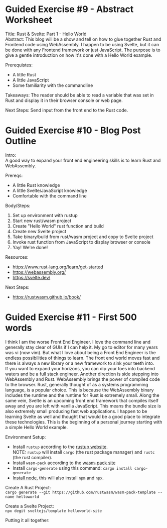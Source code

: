 # Guided Exercise #9 - Abstract Worksheet
Title: Rust & Svelte: Part 1 - Hello World    
Abstract: This blog will be a show and tell on how to glue together Rust and Frontend code using WebAssembly.
I happen to be using Svelte, but it can be done with any Frontend framework or just JavaScript.  The purpose
is to give a gentle introduction on how it's done with a Hello World example.

Prerequistes:
* A little Rust
* A little JavaScript
* Some familiarity with the commandline

Takeaways: The reader should be able to read a variable that was set in Rust and display it in their browser console or web page.

Next Steps:  Send input from the front end to the Rust code.

# Guided Exercise #10 - Blog Post Outline   
Intro:    
A good way to expand your front end engineering skills is to learn Rust and WebAssembly.

Prereqs: 
* A little Rust knowledge
* A little Svelte/JavaScript knowledge
* Comfortable with the command line

Body/Steps:    
1. Set up environment with rustup
2. Start new rust/wasm project
3. Create "Hello World" rust function  and build
4. Create new Svelte project
5. Take binary/build from rust/wasm project and copy to Svelte project
6. Invoke rust function from JavaScript to display browser or console
7. Yay! We're done!    

Resources:    
* https://www.rust-lang.org/learn/get-started
* https://webassembly.org/
* https://svelte.dev/    

Next Steps:    
* https://rustwasm.github.io/book/

# Guided Exercise #11 - First 500 words
I think I am the worse Front End Engineer.  I love the command line and generally stay clear of GUIs if I can help it.  My go to editor for many years was vi (now vim).  But what I love about being a Front End Engineer is the endless possibilities of things to learn. The front end world moves fast and there is always a new library or a new framework to sink your teeth into.  
If you want to expand your horizons, you can dip your toes into backend waters and be a full stack engineer.  Another direction is side stepping into WebAssembly and Rust.  WebAssembly brings the power of compiled code to the browser.  Rust, generally thought of as a systems programming language, is a popular choice.  This is because the WebAssembly binary includes the runtime and the runtime for Rust is extremely small.  Along the same vein, Svelte is an upcoming front end framework that compiles itself away and you are left with vanilla JavaScript.  This means the bundle size is also extremely small producing fast web applications.  I happen to be learning Svelte as well and thought that would be a good place to integrate these technologies.  This is the beginning of a personal journey starting with a simple Hello World example.   

Environment Setup:     
* Install `rustup` according to the [rustup website](https://rustup.rs/).    
NOTE: `rustup` will install `cargo` (the rust package manager) and `rustc` (the rust compiler).    
* Install `wasm-pack` according to the [wasm-pack site](https://rustwasm.githu.io/wasm-pack/installer/)     
* Install `cargo-generate` using this command: `cargo install cargo-generate`    
* [Install node](https://nodejs.org/en/), this will also install `npm` and `npx`.

Create A Rust Project:     
`cargo generate --git https://github.com/rustwasm/wasm-pack-template --name helloworld`

Create a Svelte Project:    
`npx degit sveltejs/template helloworld-site`

Putting it all together:    



